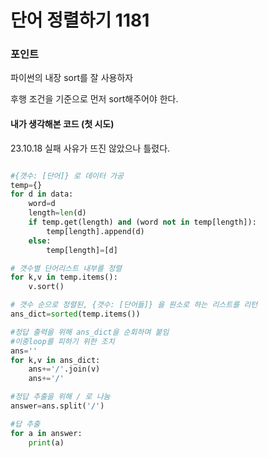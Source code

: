 # 단어 정렬하기 1181

### 포인트

파이썬의 내장 sort를 잘 사용하자

후행 조건을 기준으로 먼저 sort해주어야 한다.

#### 내가 생각해본 코드 (첫 시도)

23.10.18
실패 사유가 뜨진 않았으나 틀렸다.

```python

#{갯수: [단어]} 로 데이터 가공
temp={}
for d in data:
    word=d
    length=len(d)
    if temp.get(length) and (word not in temp[length]):
        temp[length].append(d)
    else:
        temp[length]=[d]

# 갯수별 단어리스트 내부를 정렬
for k,v in temp.items():
    v.sort()

# 갯수 순으로 정렬된, {갯수: [단어들]} 을 원소로 하는 리스트를 리턴
ans_dict=sorted(temp.items())

#정답 출력을 위해 ans_dict을 순회하며 붙임
#이중loop를 피하기 위한 조치
ans=''
for k,v in ans_dict:
    ans+='/'.join(v)
    ans+='/'

#정답 추출을 위해 / 로 나눔
answer=ans.split('/')

#답 추출
for a in answer:
    print(a)


```
